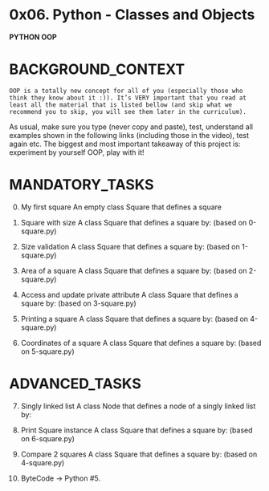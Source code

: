 # 0x06. Python - Classes and Objects
**PYTHON OOP**

# BACKGROUND_CONTEXT
	OOP is a totally new concept for all of you (especially those who think they know about it :)). It’s VERY important that you read at least all the material that is listed bellow (and skip what we recommend you to skip, you will see them later in the curriculum).

As usual, make sure you type (never copy and paste), test, understand all examples shown in the following links (including those in the video), test again etc. The biggest and most important takeaway of this project is: experiment by yourself OOP, play with it!

# MANDATORY_TASKS
0. My first square
	An empty class Square that defines a square

1. Square with size
	A class Square that defines a square by: (based on 0-square.py)

2. Size validation
	A class Square that defines a square by: (based on 1-square.py)

3. Area of a square
	A class Square that defines a square by: (based on 2-square.py)

4. Access and update private attribute
	A class Square that defines a square by: (based on 3-square.py)

5. Printing a square
	A class Square that defines a square by: (based on 4-square.py)

6. Coordinates of a square
	A class Square that defines a square by: (based on 5-square.py)

# ADVANCED_TASKS
7. Singly linked list
	A class Node that defines a node of a singly linked list by:

8. Print Square instance
	A class Square that defines a square by: (based on 6-square.py)

9. Compare 2 squares
	A class Square that defines a square by: (based on 4-square.py)

10. ByteCode -> Python #5.


